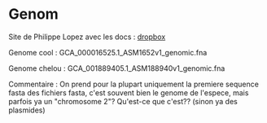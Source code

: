 # Genom

Site de Philippe Lopez avec les docs : [dropbox](https://www.dropbox.com/sh/aqho0hj0j4b56yx/AABVNUZr___mmF2fvKR95FNma?dl=0)

Genome cool : GCA\_000016525.1\_ASM1652v1\_genomic.fna

Genome chelou : GCA\_001889405.1\_ASM188940v1\_genomic.fna

Commentaire : On prend pour la plupart uniquement la premiere sequence fasta des fichiers fasta, c'est souvent bien le genome de l'espece, mais parfois ya un "chromosome 2"? Qu'est-ce que c'est?? (sinon ya des plasmides)
